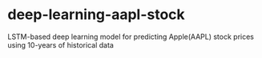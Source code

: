 # deep-learning-aapl-stock
LSTM-based deep learning model for predicting Apple(AAPL) stock prices using 10-years of historical data
